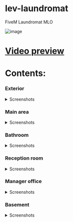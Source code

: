 # lev-laundromat
FiveM Laundromat MLO

![image](https://github.com/user-attachments/assets/70347093-076a-40ac-96b3-2dfc2e083dd6)

# [Video preview](https://youtu.be/0Zdj6wwoxuA)


# Contents:

### Exterior

<details><summary>Screenshots</summary>

<img src="https://i.imgur.com/g5PbV8O.png" alt="Alt Text" width="1000" height="500">

</details>

### Main area

<details><summary>Screenshots</summary>

<img src="https://i.imgur.com/G22yj69.png" alt="Alt Text" width="1000" height="500">
<img src="https://i.imgur.com/8HA0QPO.png" alt="Alt Text" width="1000" height="500">
<img src="https://i.imgur.com/g9r48Xm.png" alt="Alt Text" width="1000" height="500">
<img src="https://i.imgur.com/acH87ll.png" alt="Alt Text" width="1000" height="500">
<img src="https://i.imgur.com/bsHXRCb.png" alt="Alt Text" width="1000" height="500">

</details>

### Bathroom

<details><summary>Screenshots</summary>

<img src="https://i.imgur.com/6MQJoFE.png" alt="Alt Text" width="1000" height="500">
<img src="https://i.imgur.com/qoIGBXV.png" alt="Alt Text" width="1000" height="500">
<img src="https://i.imgur.com/spUognk.png" alt="Alt Text" width="1000" height="500">

</details>

### Reception room

<details><summary>Screenshots</summary>

<img src="https://i.imgur.com/sc2t1UW.png" alt="Alt Text" width="1000" height="500">
<img src="https://i.imgur.com/UmVo9Au.png" alt="Alt Text" width="1000" height="500">
<img src="https://i.imgur.com/F7yGjFC.png" alt="Alt Text" width="1000" height="500">

</details>

### Manager office

<details><summary>Screenshots</summary>

<img src="https://i.imgur.com/ByLN9fv.png" alt="Alt Text" width="1000" height="500">
<img src="https://i.imgur.com/X0fHKPa.png" alt="Alt Text" width="1000" height="500">
<img src="https://i.imgur.com/kRLMNv0.png" alt="Alt Text" width="1000" height="500">

</details>

### Basement

<details><summary>Screenshots</summary>

<img src="https://i.imgur.com/VfdcRDA.png" alt="Alt Text" width="1000" height="500">
<img src="https://i.imgur.com/IbReGkm.png" alt="Alt Text" width="1000" height="500">
<img src="https://i.imgur.com/o7MbKXw.png" alt="Alt Text" width="1000" height="500">
<img src="https://i.imgur.com/XbzcgaJ.png" alt="Alt Text" width="1000" height="500">
<img src="https://i.imgur.com/3KxSdON.png" alt="Alt Text" width="1000" height="500">

</details>
